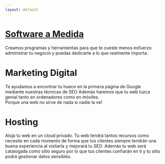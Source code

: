 ```yaml
---
layout: default
---
```


# [Software a Medida](#)

Creamos programas y herramientas para que te cueste menos esfuerzo administrar tu negocio y puedas dedicarte a lo que realmente importa.

# Marketing Digital

Te ayudamos a encontrar tu hueco en la primera página de Google mediante nuestras técnicas de SEO
Además haremos que tu web luzca genial tanto en ordenadores como en móviles.  
Porque una web no sirve de nada si nadie la ve!

# Hosting

Aloja tu web en un cloud privado. Tu web tendrá tantos recursos como necesite en cada momento de forma que tus clientes siempre tendrán una buena experiencia al visitarla y mejorará tu SEO.
Además tu web será catalogada como sitio seguro por lo que tus clientes confiarán en ti y tu sitio podrá gestionar datos sensibles.
